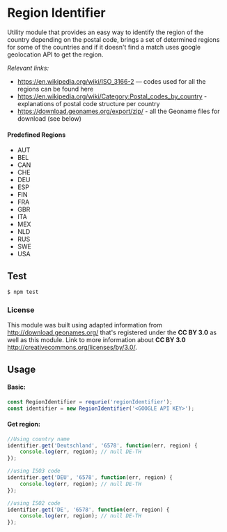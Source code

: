 # Region Identifier

Utility module that provides an easy way to identify the region of the country depending on the postal code, brings a set of determined regions for some of the countries and if it doesn't find a match uses google geolocation API to get the region.

*Relevant links:*
* https://en.wikipedia.org/wiki/ISO_3166-2 — codes used for all the regions can be found here
* https://en.wikipedia.org/wiki/Category:Postal_codes_by_country - explanations of postal code structure per country
* https://download.geonames.org/export/zip/ - all the Geoname files for download (see below)

#### Predefined Regions
- AUT
- BEL
- CAN
- CHE
- DEU
- ESP
- FIN
- FRA
- GBR
- ITA
- MEX
- NLD
- RUS
- SWE
- USA

## Test
```sh
$ npm test
```

### License
This module was built using adapted information from http://download.geonames.org/ that's registered under the **CC BY 3.0** as well as this module.
Link to more information about **CC BY 3.0** http://creativecommons.org/licenses/by/3.0/.

## Usage

#### Basic:
```javascript
const RegionIdentifier = requrie('regionIdentifier');
const identifier = new RegionIdentifier('<GOOGLE API KEY>');
```
#### Get region:
```javascript
//Using country name
identifier.get('Deutschland', '6578', function(err, region) {
    console.log(err, region); // null DE-TH
});

//using ISO3 code
identifier.get('DEU', '6578', function(err, region) {
    console.log(err, region); // null DE-TH
});

//using ISO2 code
identifier.get('DE', '6578', function(err, region) {
    console.log(err, region); // null DE-TH
});
```
